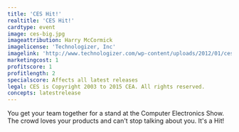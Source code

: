 ```yaml
---
title: 'CES Hit!'
realtitle: 'CES Hit!'
cardtype: event
image: ces-big.jpg
imageattribution: Harry McCormick
imagelicense: 'Technologizer, Inc'
imagelink: 'http://www.technologizer.com/wp-content/uploads/2012/01/ces-big.jpg'
marketingcost: 1
profitscore: 1
profitlength: 2
specialscore: Affects all latest releases
legal: CES is Copyright 2003 to 2015 CEA. All rights reserved.
concepts: latestrelease
---
```


You get your team together for a stand at the Computer Electronics Show. The crowd loves your products and can't stop talking about you. It's a Hit!
